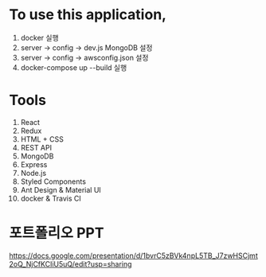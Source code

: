 # To use this application,

1. docker 실행
2. server -> config -> dev.js MongoDB 설정
3. server -> config -> awsconfig.json 설정
4. docker-compose up --build 실행

# Tools

1. React
2. Redux
3. HTML + CSS
4. REST API
5. MongoDB
6. Express
7. Node.js
8. Styled Components
9. Ant Design & Material UI
10. docker & Travis CI

# 포트폴리오 PPT
https://docs.google.com/presentation/d/1bvrC5zBVk4npL5TB_J7zwHSCjmt2oQ_NjCfKCIiU5uQ/edit?usp=sharing